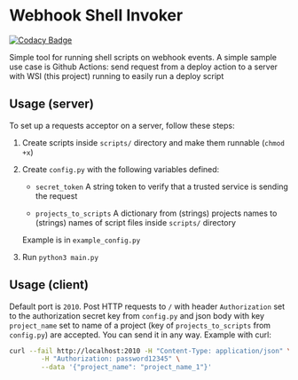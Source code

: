 # Webhook Shell Invoker

[![Codacy Badge](https://api.codacy.com/project/badge/Grade/0c6e62c7d7264d7f8a5723e636699dde)](https://app.codacy.com/manual/kolayne/webhook_shell_invoker?utm_source=github.com&utm_medium=referral&utm_content=kolayne/webhook_shell_invoker&utm_campaign=Badge_Grade_Dashboard)

Simple tool for running shell scripts on webhook events. A simple sample use case is Github Actions: send request from
a deploy action to a server with WSI (this project) running to easily run a deploy script

## Usage (server)

To set up a requests acceptor on a server, follow these steps:

1.  Create scripts inside `scripts/` directory and make them runnable (`chmod +x`)

2.  Create `config.py` with the following variables defined:

    -   `secret_token` A string token to verify that a trusted service is sending the request

    -   `projects_to_scripts` A dictionary from (strings) projects names to (strings) names of script files
         inside `scripts/` directory

    Example is in `example_config.py`

3.  Run `python3 main.py`

## Usage (client)

Default port is `2010`. Post HTTP requests to `/` with header `Authorization` set to the authorization secret key from
`config.py` and json body with key `project_name` set to name of a project (key of `projects_to_scripts`
from `config.py`) are accepted. You can send it in any way. Example with curl:
```bash
curl --fail http://localhost:2010 -H "Content-Type: application/json" \
        -H "Authorization: password12345" \
        --data '{"project_name": "project_name_1"}'
```
